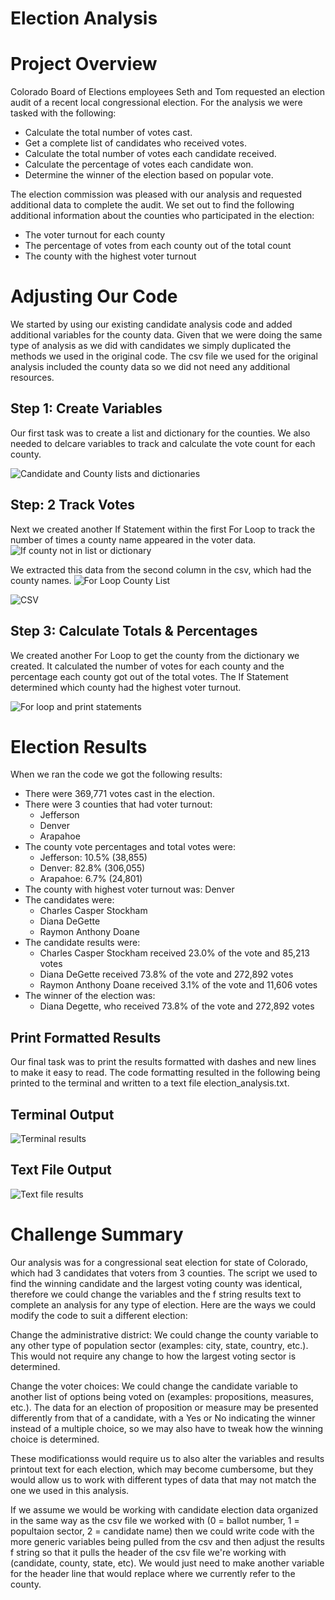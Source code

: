 # Election Analysis

# Project Overview
Colorado Board of Elections employees Seth and Tom requested an election audit of a recent local congressional election. For the analysis we were tasked with the following:

- Calculate the total number of votes cast. 
- Get a complete list of candidates who received votes. 
- Calculate the total number of votes each candidate received. 
- Calculate the percentage of votes each candidate won.
- Determine the winner of the election based on popular vote.

The election commission was pleased with our analysis and requested additional data to complete the audit. We set out to find the following additional information about the counties who participated in the election: 
- The voter turnout for each county
- The percentage of votes from each county out of the total count
- The county with the highest voter turnout 

# Adjusting Our Code 
We started by using our existing candidate analysis code and added additional variables for the county data. Given that we were doing the same type of analysis as we did with candidates we simply duplicated the methods we used in the original code. The csv file we used for the original analysis included the county data so we did not need any additional resources. 

## Step 1: Create Variables
Our first task was to create a list and dictionary for the counties. We also needed to delcare variables to track and calculate the vote count for each county. 

![Candidate and County lists and dictionaries](https://user-images.githubusercontent.com/66224990/166068736-2c787f27-bf50-4336-a7c8-94bee4ab98f4.png)

## Step: 2 Track Votes
Next we created another If Statement within the first For Loop to track the number of times a county name appeared in the voter data. 
![If county not in list or dictionary](https://user-images.githubusercontent.com/66224990/166069260-f264ce23-f5a7-491a-8a60-ca9ec455095b.png)

We extracted this data from the second column in the csv, which had the county names. 
![For Loop County List](https://user-images.githubusercontent.com/66224990/166075646-05f29bab-165b-48fa-a1b1-f62ba2c07703.png)

![CSV](https://user-images.githubusercontent.com/66224990/166075508-a0683dd3-a224-4a70-9eb5-39adf42ea316.png)

## Step 3: Calculate Totals & Percentages
We created another For Loop to get the county from the dictionary we created. It calculated the number of votes for each county and the percentage each county got out of the total votes. The If Statement determined which county had the highest voter turnout.

![For loop and print statements](https://user-images.githubusercontent.com/66224990/166069263-6d8933f9-44e9-4f51-b52c-bc96a3abc511.png)

# Election Results
When we ran the code we got the following results:
- There were 369,771 votes cast in the election. 
- There were 3 counties that had voter turnout: 
	- Jefferson
	- Denver 
	- Arapahoe
- The county vote percentages and total votes were:
	- Jefferson: 10.5% (38,855)
	- Denver: 82.8% (306,055)
	- Arapahoe: 6.7% (24,801)
- The county with highest voter turnout was: Denver
- The candidates were: 
    - Charles Casper Stockham
    - Diana DeGette
    - Raymon Anthony Doane
- The candidate results were:
    - Charles Casper Stockham received 23.0% of the vote and 85,213 votes
    - Diana DeGette received 73.8% of the vote and 272,892 votes
    - Raymon Anthony Doane received 3.1% of the vote and 11,606 votes
- The winner of the election was: 
    - Diana Degette, who received 73.8% of the vote and 272,892 votes

## Print Formatted Results
Our final task was to print the results formatted with dashes and new lines to make it easy to read. The code formatting resulted in the following being printed to the terminal and written to a text file election_analysis.txt.

## Terminal Output
![Terminal results](https://user-images.githubusercontent.com/66224990/166069124-5404da2c-8ff7-425c-99ff-6733ad77a753.png)


## Text File Output
![Text file results](https://user-images.githubusercontent.com/66224990/166069154-4c01c12b-9937-4255-9b3a-867f10c2cbd9.png)

# Challenge Summary
Our analysis was for a congressional seat election for state of Colorado, which had 3 candidates that voters from 3 counties. The script we used to find the winning candidate and the largest voting county was identical, therefore we could change the variables and the f string results text to complete an analysis for any type of election. Here are the ways we could modify the code to suit a different election: 

Change the administrative district: We could change the county variable to any other type of population sector (examples: city, state, country, etc.). This would not require any change to how the largest voting sector is determined. 

Change the voter choices: We could change the candidate variable to another list of options being voted on (examples: propositions, measures, etc.). The data for an election of proposition or measure may be presented differently from that of a candidate, with a Yes or No indicating the winner instead of a multiple choice, so we may also have to tweak how the winning choice is determined. 

These modificationss would require us to also alter the variables and results printout text for each election, which may become cumbersome, but they would allow us to work with different types of data that may not match the one we used in this analysis. 

If we assume we would be working with candidate election data organized in the same way as the csv file we worked with (0 = ballot number, 1 = popultaion sector, 2 = candidate name) then we could write code with the more generic variables being pulled from the csv and then adjust the results f string so that it pulls the header of the csv file we're working with (candidate, county, state, etc). We would just need to make another variable for the header line that would replace where we currently refer to the county. 

